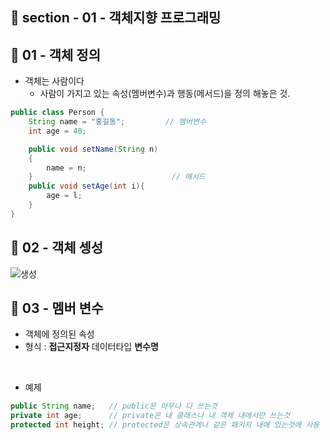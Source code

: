 ## 📝 section - 01 - 객체지향 프로그래밍

## 📍 01 - 객체 정의

* 객체는 사람이다
    * 사람이 가지고 있는 속성(멤버변수)과 행동(메서드)을 정의 해놓은 것.

```java
public class Person {
    String name = "홍길동";         // 멤버변수
    int age = 40;

    public void setName(String n)
    {
        name = n;
    }                               // 메서드
    public void setAge(int i){
        age = l;
    }
}

```

## 📍 02 - 객체 셍성

![생성](https://user-images.githubusercontent.com/93629804/179663675-fac961d0-5f0c-4ef3-a371-c41a1c6997e9.png)

## 📍 03 - 멤버 변수
* 객체에 정의된 속성
* 형식 : **접근지정자** 데이터타입 **변수명**
<br>

* 예제
```java
public String name;   // public은 아무나 다 쓰는것
private int age;      // private은 내 클래스나 내 객체 내에서만 쓰는것
protected int height; // protected은 상속관계나 같은 패키지 내에 있는것에 사용

```



